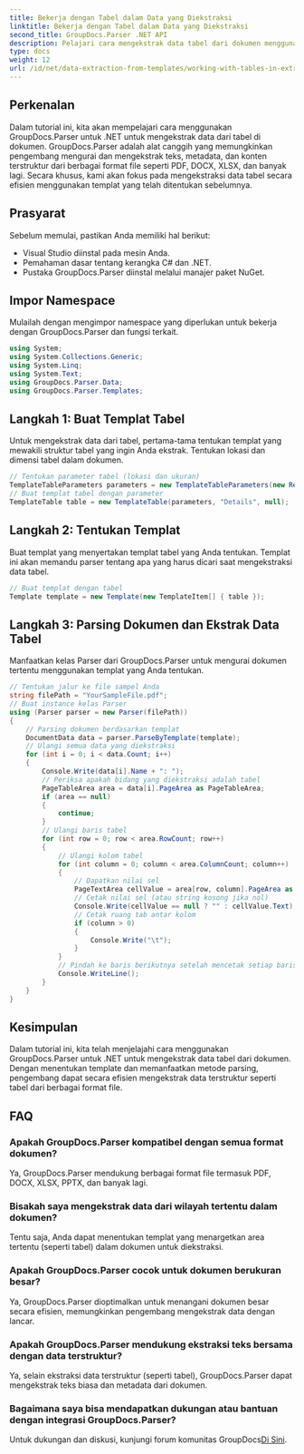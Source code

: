 ```yaml
---
title: Bekerja dengan Tabel dalam Data yang Diekstraksi
linktitle: Bekerja dengan Tabel dalam Data yang Diekstraksi
second_title: GroupDocs.Parser .NET API
description: Pelajari cara mengekstrak data tabel dari dokumen menggunakan GroupDocs.Parser untuk .NET. Parsing konten terstruktur secara efisien dengan templat yang telah ditentukan sebelumnya.
type: docs
weight: 12
url: /id/net/data-extraction-from-templates/working-with-tables-in-extracted-data/
---
```

## Perkenalan
Dalam tutorial ini, kita akan mempelajari cara menggunakan GroupDocs.Parser untuk .NET untuk mengekstrak data dari tabel di dokumen. GroupDocs.Parser adalah alat canggih yang memungkinkan pengembang mengurai dan mengekstrak teks, metadata, dan konten terstruktur dari berbagai format file seperti PDF, DOCX, XLSX, dan banyak lagi. Secara khusus, kami akan fokus pada mengekstraksi data tabel secara efisien menggunakan templat yang telah ditentukan sebelumnya.
## Prasyarat
Sebelum memulai, pastikan Anda memiliki hal berikut:
- Visual Studio diinstal pada mesin Anda.
- Pemahaman dasar tentang kerangka C# dan .NET.
- Pustaka GroupDocs.Parser diinstal melalui manajer paket NuGet.

## Impor Namespace
Mulailah dengan mengimpor namespace yang diperlukan untuk bekerja dengan GroupDocs.Parser dan fungsi terkait.
```csharp
using System;
using System.Collections.Generic;
using System.Linq;
using System.Text;
using GroupDocs.Parser.Data;
using GroupDocs.Parser.Templates;
```
## Langkah 1: Buat Templat Tabel
Untuk mengekstrak data dari tabel, pertama-tama tentukan templat yang mewakili struktur tabel yang ingin Anda ekstrak. Tentukan lokasi dan dimensi tabel dalam dokumen.
```csharp
// Tentukan parameter tabel (lokasi dan ukuran)
TemplateTableParameters parameters = new TemplateTableParameters(new Rectangle(new Point(35, 320), new Size(530, 55)), null);
// Buat templat tabel dengan parameter
TemplateTable table = new TemplateTable(parameters, "Details", null);
```
## Langkah 2: Tentukan Templat
Buat templat yang menyertakan templat tabel yang Anda tentukan. Templat ini akan memandu parser tentang apa yang harus dicari saat mengekstraksi data tabel.
```csharp
// Buat templat dengan tabel
Template template = new Template(new TemplateItem[] { table });
```
## Langkah 3: Parsing Dokumen dan Ekstrak Data Tabel
Manfaatkan kelas Parser dari GroupDocs.Parser untuk mengurai dokumen tertentu menggunakan templat yang Anda tentukan.
```csharp
// Tentukan jalur ke file sampel Anda
string filePath = "YourSampleFile.pdf";
// Buat instance kelas Parser
using (Parser parser = new Parser(filePath))
{
    // Parsing dokumen berdasarkan templat
    DocumentData data = parser.ParseByTemplate(template);
    // Ulangi semua data yang diekstraksi
    for (int i = 0; i < data.Count; i++)
    {
        Console.Write(data[i].Name + ": ");
        // Periksa apakah bidang yang diekstraksi adalah tabel
        PageTableArea area = data[i].PageArea as PageTableArea;
        if (area == null)
        {
            continue;
        }
        // Ulangi baris tabel
        for (int row = 0; row < area.RowCount; row++)
        {
            // Ulangi kolom tabel
            for (int column = 0; column < area.ColumnCount; column++)
            {
                // Dapatkan nilai sel
                PageTextArea cellValue = area[row, column].PageArea as PageTextArea;
                // Cetak nilai sel (atau string kosong jika nol)
                Console.Write(cellValue == null ? "" : cellValue.Text);
                // Cetak ruang tab antar kolom
                if (column > 0)
                {
                    Console.Write("\t");
                }
            }
            // Pindah ke baris berikutnya setelah mencetak setiap baris
            Console.WriteLine();
        }
    }
}
```

## Kesimpulan
Dalam tutorial ini, kita telah menjelajahi cara menggunakan GroupDocs.Parser untuk .NET untuk mengekstrak data tabel dari dokumen. Dengan menentukan template dan memanfaatkan metode parsing, pengembang dapat secara efisien mengekstrak data terstruktur seperti tabel dari berbagai format file.

## FAQ
### Apakah GroupDocs.Parser kompatibel dengan semua format dokumen?
Ya, GroupDocs.Parser mendukung berbagai format file termasuk PDF, DOCX, XLSX, PPTX, dan banyak lagi.
### Bisakah saya mengekstrak data dari wilayah tertentu dalam dokumen?
Tentu saja, Anda dapat menentukan templat yang menargetkan area tertentu (seperti tabel) dalam dokumen untuk diekstraksi.
### Apakah GroupDocs.Parser cocok untuk dokumen berukuran besar?
Ya, GroupDocs.Parser dioptimalkan untuk menangani dokumen besar secara efisien, memungkinkan pengembang mengekstrak data dengan lancar.
### Apakah GroupDocs.Parser mendukung ekstraksi teks bersama dengan data terstruktur?
Ya, selain ekstraksi data terstruktur (seperti tabel), GroupDocs.Parser dapat mengekstrak teks biasa dan metadata dari dokumen.
### Bagaimana saya bisa mendapatkan dukungan atau bantuan dengan integrasi GroupDocs.Parser?
 Untuk dukungan dan diskusi, kunjungi forum komunitas GroupDocs[Di Sini](https://forum.groupdocs.com/c/parser/17).